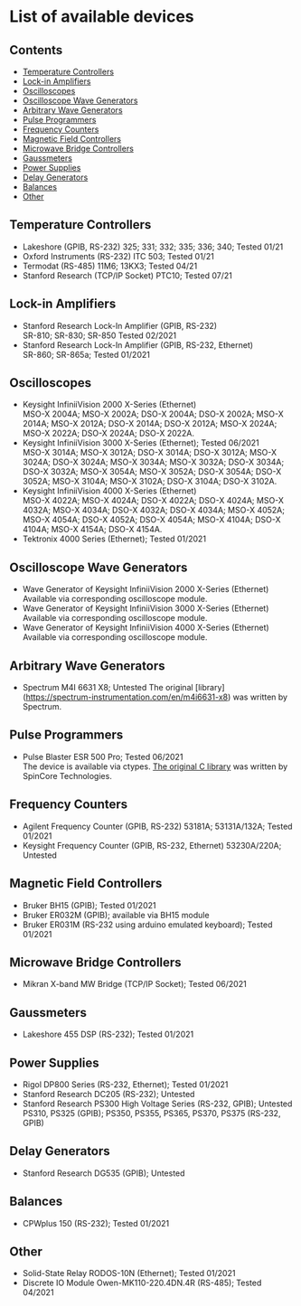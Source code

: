 # List of available devices

## Contents
- [Temperature Controllers](#temperature-controllers)<br/>
- [Lock-in Amplifiers](#lock-in-amplifiers)<br/>
- [Oscilloscopes](#oscilloscopes)<br/>
- [Oscilloscope Wave Generators](#oscilloscope-wave-generators)<br/>
- [Arbitrary Wave Generators](#arbitrary-wave-generators)<br/>
- [Pulse Programmers](#pulse-programmers)<br/>
- [Frequency Counters](#frequency-counters)<br/>
- [Magnetic Field Controllers](#magnetic-field-controllers)<br/>
- [Microwave Bridge Controllers](#microwave-bridge-controllers)<br/>
- [Gaussmeters](#gaussmeters)<br/>
- [Power Supplies](#power-supplies)<br/>
- [Delay Generators](#delay-generators)<br/>
- [Balances](#balances)<br/>
- [Other](#other)<br/>

## Temperature Controllers
- Lakeshore (GPIB, RS-232)
325; 331; 332; 335; 336; 340; Tested 01/21
- Oxford Instruments (RS-232)
ITC 503; Tested 01/21
- Termodat (RS-485)
11M6; 13KX3; Tested 04/21
- Stanford Research (TCP/IP Socket)
PTC10; Tested 07/21

## Lock-in Amplifiers
- Stanford Research Lock-In Amplifier (GPIB, RS-232)<br/>
SR-810; SR-830; SR-850 Tested 02/2021
- Stanford Research Lock-In Amplifier (GPIB, RS-232, Ethernet)<br/>
SR-860; SR-865a; Tested 01/2021

## Oscilloscopes
- Keysight InfiniiVision 2000 X-Series (Ethernet)<br/>
MSO-X 2004A; MSO-X 2002A; DSO-X 2004A; DSO-X 2002A; MSO-X 2014A; MSO-X 2012A; DSO-X 2014A; DSO-X 2012A; MSO-X 2024A; MSO-X 2022A; DSO-X 2024A; DSO-X 2022A.
- Keysight InfiniiVision 3000 X-Series (Ethernet); Tested 06/2021<br/>
MSO-X 3014A; MSO-X 3012A; DSO-X 3014A; DSO-X 3012A; MSO-X 3024A; DSO-X 3024A; MSO-X 3034A; MSO-X 3032A; DSO-X 3034A; DSO-X 3032A; MSO-X 3054A; MSO-X 3052A; DSO-X 3054A; DSO-X 3052A; MSO-X 3104A; MSO-X 3102A; DSO-X 3104A; DSO-X 3102A.
- Keysight InfiniiVision 4000 X-Series (Ethernet)<br/>
MSO-X 4022A; MSO-X 4024A; DSO-X 4022A; DSO-X 4024A; MSO-X 4032A; MSO-X 4034A; DSO-X 4032A; DSO-X 4034A; MSO-X 4052A; MSO-X 4054A; DSO-X 4052A; DSO-X 4054A; MSO-X 4104A; DSO-X 4104A; MSO-X 4154A; DSO-X 4154A.
- Tektronix 4000 Series (Ethernet); Tested 01/2021

## Oscilloscope Wave Generators
- Wave Generator of Keysight InfiniiVision 2000 X-Series (Ethernet)<br/>
Available via corresponding oscilloscope module.
- Wave Generator of Keysight InfiniiVision 3000 X-Series (Ethernet)<br/>
Available via corresponding oscilloscope module.
- Wave Generator of Keysight InfiniiVision 4000 X-Series (Ethernet)<br/>
Available via corresponding oscilloscope module.

## Arbitrary Wave Generators
- Spectrum M4I 6631 X8; Untested
The original [library] (https://spectrum-instrumentation.com/en/m4i6631-x8) was written by Spectrum.


## Pulse Programmers
- Pulse Blaster ESR 500 Pro; Tested 06/2021<br/>
The device is available via ctypes. [The original C library](http://www.spincore.com/support/spinapi/using_spin_api_pb.shtml) was written by SpinCore Technologies.

## Frequency Counters
- Agilent Frequency Counter (GPIB, RS-232)
53181A; 53131A/132A; Tested 01/2021
- Keysight Frequency Counter (GPIB, RS-232, Ethernet)
53230A/220A; Untested

## Magnetic Field Controllers
- Bruker BH15 (GPIB); Tested 01/2021
- Bruker ER032M (GPIB); available via BH15 module
- Bruker ER031M (RS-232 using arduino emulated keyboard); Tested 01/2021

## Microwave Bridge Controllers
- Mikran X-band MW Bridge (TCP/IP Socket); Tested 06/2021

## Gaussmeters
- Lakeshore 455 DSP (RS-232); Tested 01/2021

## Power Supplies
- Rigol DP800 Series (RS-232, Ethernet); Tested 01/2021
- Stanford Research DC205 (RS-232); Untested
- Stanford Research PS300 High Voltage Series (RS-232, GPIB); Untested
PS310, PS325 (GPIB); PS350, PS355, PS365, PS370, PS375 (RS-232, GPIB)

## Delay Generators
- Stanford Research DG535 (GPIB); Untested

## Balances
- CPWplus 150 (RS-232); Tested 01/2021

## Other
- Solid-State Relay RODOS-10N (Ethernet); Tested 01/2021
- Discrete IO Module Owen-MK110-220.4DN.4R (RS-485); Tested 04/2021


